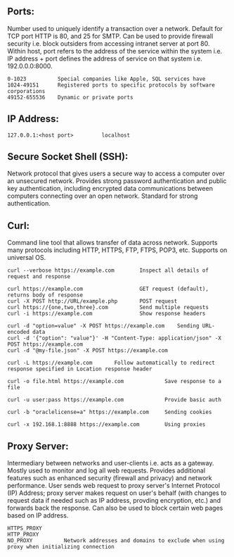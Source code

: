 ## Ports:
Number used to uniquely identify a transaction over a network. Default for TCP port HTTP is 80, and 25 for SMTP. Can be used to provide firewall security i.e. block outsiders from accessing intranet server at port 80. Within host, port refers to the address of the service within the system i.e. IP address + port defines the address of service on that system i.e. 192.0.0.0:8000.
```
0-1023          Special companies like Apple, SQL services have
1024-49151      Registered ports to specific protocols by software corporations
49152-655536    Dynamic or private ports
```

## IP Address:
```
127.0.0.1:<host port>         localhost
```

## Secure Socket Shell (SSH):
Network protocol that gives users a secure way to access a computer over an unsecured network. Provides strong password authentication and public key authentication, including encrypted data communications between computers connecting over an open network. Standard for strong authentication.


## Curl:
Command line tool that allows transfer of data across network. Supports many protocols including HTTP, HTTPS, FTP, FTPS, POP3, etc. Supports on universal OS. 

``` 
curl --verbose https://example.com        Inspect all details of request and response

curl https://example.com                  GET request (default), returns body of response
curl -X POST http://URL/example.php       POST request
curl https://{one,two,three}.com          Send multiple requests
curl -i https://example.com               Show response headers

curl -d "option=value" -X POST https://example.com    Sending URL-encoded data
curl -d '{"option": "value"}' -H "Content-Type: application/json" -X POST https://example.com
curl -d "@my-file.json" -X POST https://example.com

curl -L https://example.com       Follow automatically to redirect response specified in Location response header

curl -o file.html https://example.com             Save response to a file

curl -u user:pass https://example.com             Provide basic auth

curl -b "oraclelicense=a" https://example.com     Sending cookies

curl -x 192.168.1:8888 https://example.com        Using proxies
``` 

## Proxy Server:
Intermediary between networks and user-clients i.e. acts as a gateway. Mostly used to monitor and log all web requests. Provides additional features such as enhanced security (firewall and privacy) and network performance. User sends web request to proxy server's Internet Protocol (IP) Address; proxy server makes request on user's behalf (with changes to request data if needed such as IP address, provding encryption, etc.) and forwards back the response. Can also be used to block certain web pages based on IP address.

```
HTTPS_PROXY
HTTP_PROXY
NO_PROXY          Network addresses and domains to exclude when using proxy when initializing connection
```
